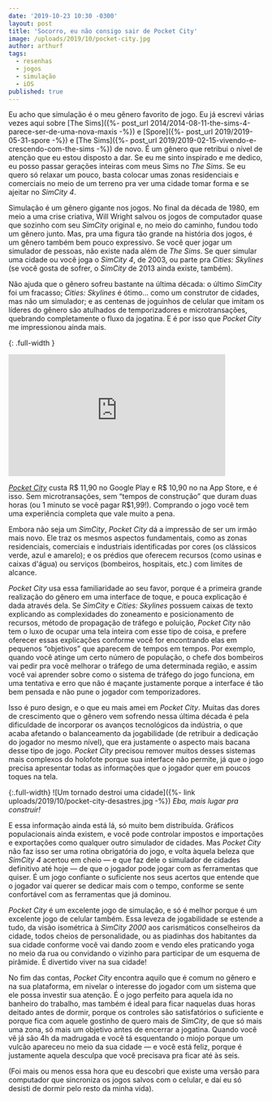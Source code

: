 ```yaml
---
date: '2019-10-23 10:30 -0300'
layout: post
title: 'Socorro, eu não consigo sair de Pocket City'
image: /uploads/2019/10/pocket-city.jpg
author: arthurf
tags:
  - resenhas
  - jogos
  - simulação
  - iOS
published: true
---
```


Eu acho que simulação é o meu gênero favorito de jogo. Eu já escrevi várias vezes aqui sobre [The Sims]({%- post_url 2014/2014-08-11-the-sims-4-parece-ser-de-uma-nova-maxis -%}) e [Spore]({%- post_url 2019/2019-05-31-spore -%}) e [The Sims]({%- post_url 2019/2019-02-15-vivendo-e-crescendo-com-the-sims -%}) de novo. É um gênero que retribui o nível de atenção que eu estou disposto a dar. Se eu me sinto inspirado e me dedico, eu posso passar gerações inteiras com meus Sims no _The Sims_. Se eu quero só relaxar um pouco, basta colocar umas zonas residenciais e comerciais no meio de um terreno pra ver uma cidade tomar forma e se ajeitar no _SimCity 4_.

Simulação é um gênero gigante nos jogos. No final da década de 1980, em meio a uma crise criativa, Will Wright salvou os jogos de computador quase que sozinho com seu _SimCity_ original e, no meio do caminho, fundou todo um gênero junto. Mas, pra uma figura tão grande na história dos jogos, é um gênero também bem pouco expressivo. Se você quer jogar um simulador de pessoas, não existe nada além de _The Sims_. Se quer simular uma cidade ou você joga o _SimCity 4_, de 2003, ou parte pra _Cities: Skylines_ (se você gosta de sofrer, o _SimCity_ de 2013 ainda existe, também).

Não ajuda que o gênero sofreu bastante na última década: o último _SimCity_ foi um fracasso; _Cities: Skylines_ é ótimo… como um construtor de cidades, mas não um simulador; e as centenas de joguinhos de celular que imitam os líderes do gênero são atulhados de temporizadores e microtransações, quebrando completamente o fluxo da jogatina. E é por isso que _Pocket City_ me impressionou ainda mais.

{: .full-width }
<iframe width="427" height="240" src="https://www.youtube-nocookie.com/embed/fEwT-u1qvzI" frameborder="0" allow="accelerometer; autoplay; encrypted-media; gyroscope; picture-in-picture" allowfullscreen></iframe>

[_Pocket City_](https://pocketcitygame.com) custa R$ 11,90 no Google Play e R$ 10,90 no na App Store, e é isso. Sem microtransações, sem “tempos de construção” que duram duas horas (ou 1 minuto se você pagar R$1,99!). Comprando o jogo você tem uma experiência completa que vale muito a pena.

Embora não seja um _SimCity_, _Pocket City_ dá a impressão de ser um irmão mais novo. Ele traz os mesmos aspectos fundamentais, como as zonas residenciais, comerciais e industriais identificadas por cores (os clássicos verde, azul e amarelo); e os prédios que oferecem recursos (como usinas e caixas d'água) ou serviços (bombeiros, hospitais, etc.) com limites de alcance.

_Pocket City_ usa essa familiaridade ao seu favor, porque é a primeira grande realização do gênero em uma interface de toque, e pouca explicação é dada através dela. Se _SimCity_ e _Cities: Skylines_ possuem caixas de texto explicando as complexidades do zoneamento e posicionamento de recursos, método de propagação de tráfego e poluição, _Pocket City_ não tem o luxo de ocupar uma tela inteira com esse tipo de coisa, e prefere oferecer essas explicações conforme você for encontrando elas em pequenos “objetivos” que aparecem de tempos em tempos. Por exemplo, quando você atinge um certo número de população, o chefe dos bombeiros vai pedir pra você melhorar o tráfego de uma determinada região, e assim você vai aprender sobre como o sistema de tráfego do jogo funciona, em uma tentativa e erro que não é maçante justamente porque a interface é tão bem pensada e não pune o jogador com temporizadores.

Isso é puro design, e o que eu mais amei em _Pocket City_. Muitas das dores de crescimento que o gênero vem sofrendo nessa última década é pela dificuldade de incorporar os avanços tecnológicos da indústria, o que acaba afetando o balanceamento da jogabilidade (de retribuir a dedicação do jogador no mesmo nível), que era justamente o aspecto mais bacana desse tipo de jogo. _Pocket City_ precisou remover muitos desses sistemas mais complexos do holofote porque sua interface não permite, já que o jogo precisa apresentar todas as informações que o jogador quer em poucos toques na tela.

{:.full-width}
![Um tornado destroi uma cidade]({%- link uploads/2019/10/pocket-city-desastres.jpg -%})
_Eba, mais lugar pra construir!_

E essa informação ainda está lá, só muito bem distribuída. Gráficos populacionais ainda existem, e você pode controlar impostos e importações e exportações como qualquer outro simulador de cidades. Mas _Pocket City_ não faz isso ser uma rotina obrigatória do jogo, e volta àquela beleza que _SimCity 4_ acertou em cheio — e que faz dele o simulador de cidades definitivo até hoje — de que o jogador pode jogar com as ferramentas que quiser. É um jogo confiante o suficiente nos seus acertos que entende que o jogador vai querer se dedicar mais com o tempo, conforme se sente confortável com as ferramentas que já dominou.

_Pocket City_ é um excelente jogo de simulação, e só é melhor porque é um excelente jogo de celular também. Essa leveza de jogabilidade se estende a tudo, da visão isométrica à _SimCity 2000_ aos carismáticos conselheiros da cidade, todos cheios de personalidade, ou as piadinhas dos habitantes da sua cidade conforme você vai dando zoom e vendo eles praticando yoga no meio da rua ou convidando o vizinho para participar de um esquema de pirâmide. É divertido viver na sua cidade!

No fim das contas, _Pocket City_ encontra aquilo que é comum no gênero e na sua plataforma, em nivelar o interesse do jogador com um sistema que ele possa investir sua atenção. É o jogo perfeito para aquela ida no banheiro do trabalho, mas também é ideal para ficar naquelas duas horas deitado antes de dormir, porque os controles são satisfatórios o suficiente e porque fica com aquele gostinho de quero mais de _SimCity_, de que só mais uma zona, só mais um objetivo antes de encerrar a jogatina. Quando você vê já são 4h da madrugada e você tá esquentando o miojo porque um vulcão apareceu no meio da sua cidade — e você está feliz, porque é justamente aquela desculpa que você precisava pra ficar até às seis.

(Foi mais ou menos essa hora que eu descobri que existe uma versão para computador que sincroniza os jogos salvos com o celular, e daí eu só desisti de dormir pelo resto da minha vida).

